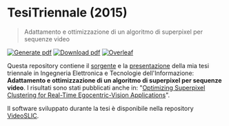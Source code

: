 # TesiTriennale (2015)

> Adattamento e ottimizzazione di un algoritmo di superpixel per sequenze video

[![Generate pdf](https://github.com/ClaudiuGeorgiu/TesiTriennale/workflows/Generate%20pdf/badge.svg)](https://github.com/ClaudiuGeorgiu/TesiTriennale/actions?query=workflow%3A%22Generate+pdf%22)
[![Download pdf](https://img.shields.io/badge/download-PDF-orange.svg)](https://github.com/ClaudiuGeorgiu/TesiTriennale/releases/download/latest/tesi.pdf)
[![Overleaf](https://img.shields.io/badge/open-Overleaf-success.svg)](https://www.overleaf.com/read/dpqybbcxgvtx)

Questa repository contiene il
[sorgente](https://github.com/ClaudiuGeorgiu/TesiTriennale/blob/master/tesi.tex) e la
[presentazione](https://github.com/ClaudiuGeorgiu/TesiTriennale/blob/master/presentazione.pptx)
della mia tesi triennale in Ingegneria Elettronica e Tecnologie dell'Informazione:
**Adattamento e ottimizzazione di un algoritmo di superpixel per sequenze video**.
I risultati sono stati pubblicati anche in:
"[Optimizing Superpixel Clustering for Real-Time Egocentric-Vision Applications](https://ieeexplore.ieee.org/document/6920066)".

Il software sviluppato durante la tesi è disponibile nella repository
[VideoSLIC](https://github.com/ClaudiuGeorgiu/VideoSLIC).
